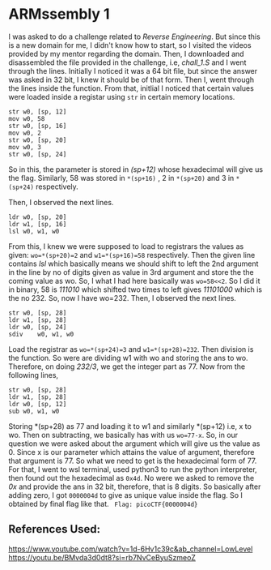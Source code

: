 # ARMssembly 1
I was asked to do a challenge related to *Reverse Engineering*. But since this is a new domain for me, I didn't know how to start, so I visited the videos provided by my mentor regarding the domain.
	Then, I downloaded and disassembled the file provided in the challenge, i.e, *chall_1.S* and I went through the lines. Initially I noticed it was a 64 bit file, but since the answer was asked in 32 bit, I knew it should be of that form. Then I, went through the lines inside the function. From that, initlial I noticed that certain values were loaded inside a registar using `str` in certain memory locations.
```
str	w0, [sp, 12]
mov	w0, 58
str	w0, [sp, 16]
mov	w0, 2
str	w0, [sp, 20]
mov	w0, 3
str	w0, [sp, 24]
```
So in this, the parameter is stored in *(sp+12)* whose hexadecimal will give us the flag. Similarly, 58 was stored in `*(sp+16)` , 2 in `*(sp+20)` and 3 in `*(sp+24)` respectively.

Then, I observed the next lines.
```
ldr	w0, [sp, 20]
ldr	w1, [sp, 16]
lsl	w0, w1, w0
```
From this, I knew we were supposed to load to registrars the values as given: `wo=*(sp+20)=2` and `w1=*(sp+16)=58` respectively. Then the given line contains *lsl* which basically means we should shift to left the 2nd argument in the line by no of digits given as value in 3rd argument and store the the coming value as wo. So, I what I had here basically was `wo=58<<2`. So I did it in binary, 58 is *111010* which shifted two times to left gives *11101000* which is the no 232. So, now I have wo=232.
Then, I observed the next lines.
```
str	w0, [sp, 28]
ldr	w1, [sp, 28]
ldr	w0, [sp, 24]
sdiv	w0, w1, w0
```
Load the registrar as `wo=*(sp+24)=3` and `w1=*(sp+28)=232`. Then division is the function. So were are dividing w1 with wo and storing the ans to wo.
Therefore, on doing *232/3*, we get the integer part as 77. 
Now from the following lines,
```
str	w0, [sp, 28]
ldr	w1, [sp, 28]
ldr	w0, [sp, 12]
sub	w0, w1, w0
```
Storing *(sp+28) as 77 and loading it to w1 and similarly *(sp+12) i.e, x to wo. Then on subtracting, we basically has with us `wo=77-x`. So, in our question we were asked about the argument which will give us the value as 0. Since x is our parameter which attains the value of argument, therefore that argument is 77. So what we need to get is the hexadecimal form of 77. For that, I went to wsl terminal, used python3 to run the python interpreter, then
found out the hexadecimal as `0x4d`. No were we asked to remove the *0x* and provide the ans in 32 bit, therefore, that is 8 digits. So basically after adding zero, I got `0000004d` to give as unique value inside the flag. So I obtained by final flag like that.
` Flag: picoCTF{0000004d}`

## References Used:
https://www.youtube.com/watch?v=1d-6Hv1c39c&ab_channel=LowLevel
https://youtu.be/BMvda3d0dt8?si=rb7NvCeByuSzmeoZ

